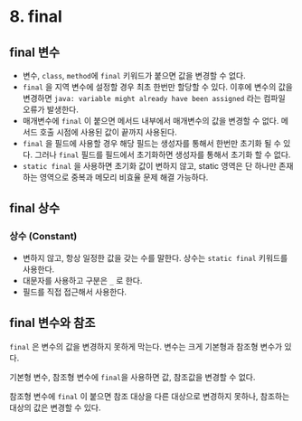 # 8. final

## final 변수

- 변수, `class`, `method`에 `final` 키워드가 붙으면 값을 변경할 수 없다.
- `final` 을 지역 변수에 설정할 경우 최초 한번만 할당할 수 있다. 이후에 변수의 값을 변경하면 `java: variable might already have been assigned` 라는 컴파일 오류가 발생한다.
- 매개변수에 `final` 이 붙으면 메서드 내부에서 매개변수의 값을 변경할 수 없다. 메서드 호출 시점에 사용된 값이 끝까지 사용된다.
- `final` 을 필드에 사용할 경우 해당 필드는 생성자를 통해서 한번만 초기화 될 수 있다. 그러나 `final` 필드를 필드에서 초기화하면 생성자를 통해서 초기화 할 수 없다.
- `static final` 을 사용하면 초기화 값이 변하지 않고, static 영역은 단 하나만 존재하는 영역으로 중복과 메모리 비효율 문제 해결 가능하다.

## final 상수

### 상수 (Constant)

- 변하지 않고, 항상 일정한 값을 갖는 수를 말한다. 상수는 `static final` 키워드를 사용한다.
- 대문자를 사용하고 구분은 `_` 로 한다.
- 필드를 직접 접근해서 사용한다.

## final 변수와 참조

`final` 은 변수의 값을 변경하지 못하게 막는다. 변수는 크게 기본형과 참조형 변수가 있다.

기본형 변수, 참조형 변수에 `final`을 사용하면 값, 참조값을 변경할 수 없다.

참조형 변수에 `final` 이 붙으면 참조 대상을 다른 대상으로 변경하지 못하나, 참조하는 대상의 값은 변경할 수 있다.
